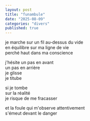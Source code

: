 ```yaml
---
layout: post
title: "funambule"
date: "2025-08-09"
categories: "divers"
published: true
---
```


je marche sur un fil au-dessus du vide  
en équilibre sur ma ligne de vie  
perché haut dans ma conscience  

j'hésite un pas en avant  
un pas en arrière  
je glisse  
je titube  

si je tombe  
sur la réalité  
je risque de me fracasser  

et la foule qui m'observe attentivement  
s'émeut devant le danger  
